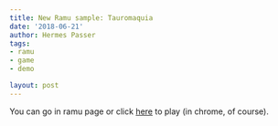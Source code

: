 ```yaml
---
title: New Ramu sample: Tauromaquia
date: '2018-06-21'
author: Hermes Passer
tags:
- ramu
- game
- demo

layout: post
---
```


You can go in ramu page or click [here]({{site.url}}/{{site.baseurl}}p/ramu/tauromaquia) to play (in chrome, of course).
